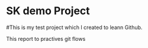 # SK demo Project

#This is my test project which I created to leann Github.

This report to practives git flows

